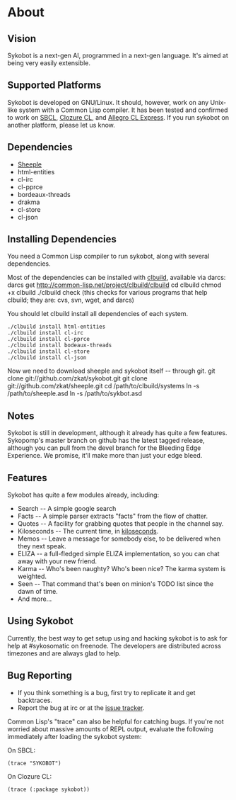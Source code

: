 About
=====

Vision
------

Sykobot is a next-gen AI, programmed in a next-gen language. It's aimed at being very easily
extensible.


Supported Platforms
-------------------

Sykobot is developed on GNU/Linux. It should, however, work on any Unix-like system with a Common
Lisp compiler.  It has been tested and confirmed to work on [SBCL][1], [Clozure CL][2], and [Allegro
CL Express][3].  If you run sykobot on another platform, please let us know.


Dependencies
------------
* [Sheeple][4]
* html-entities
* cl-irc
* cl-pprce
* bordeaux-threads
* drakma
* cl-store
* cl-json


Installing Dependencies
-----------------------
You need a Common Lisp compiler to run sykobot, along with several dependencies.

Most of the dependencies can be installed with [clbuild][5], available via darcs:
	darcs get http://common-lisp.net/project/clbuild/clbuild
	cd clbuild
	chmod +x clbuild
	./clbuild check  (this checks for various programs that help clbuild; they are: cvs, svn, wget, and darcs)

You should let clbuild install all dependencies of each system.

	./clbuild install html-entities
	./clbuild install cl-irc
	./clbuild install cl-pprce
	./clbuild install bodeaux-threads
	./clbuild install cl-store
	./clbuild install cl-json

Now we need to download sheeple and sykobot itself -- through git.
	git clone git://github.com/zkat/sykobot.git 
	git clone git://github.com/zkat/sheeple.git
	cd /path/to/clbuild/systems
	ln -s /path/to/sheeple.asd
	ln -s /path/to/sykbot.asd


Notes
-----

Sykobot is still in development, although it already has quite a few features. Sykopomp's
master branch on github has the latest tagged release, although you can pull from the devel
branch for the Bleeding Edge Experience. We promise, it'll make more than just your edge bleed.


Features
--------

Sykobot has quite a few modules already, including:

* Search -- A simple google search
* Facts -- A simple parser extracts "facts" from the flow of chatter.
* Quotes -- A facility for grabbing quotes that people in the channel say.
* Kiloseconds -- The current time, in [kiloseconds][6].
* Memos -- Leave a message for somebody else, to be delivered when they next speak.
* ELIZA -- a full-fledged simple ELIZA implementation, so you can chat away with your new friend.
* Karma -- Who's been naughty? Who's been nice? The karma system is weighted.
* Seen -- That command that's been on minion's TODO list since the dawn of time.
* And more...

Using Sykobot
-------------

Currently, the best way to get setup using and hacking sykobot is to ask for help at #sykosomatic on
freenode. The developers are distributed across timezones and are always glad to help.


Bug Reporting
-------------

* If you think something is a bug, first try to replicate it and get backtraces.
* Report the bug at irc or at the [issue tracker][7].

Common Lisp's "trace" can also be helpful for catching bugs. If you're not worried about massive amounts of REPL output, evaluate the following immediately after loading the sykobot system:

On SBCL:

	(trace "SYKOBOT")

On Clozure CL:

	(trace (:package sykobot))

[1]: http://www.sbcl.org/
[2]: http://trac.clozure.com/openmcl
[3]: http://www.franz.com/products/allegrocl/
[4]: http://github.com/zkat/sheeple
[5]: http://common-lisp.net/project/clbuild/
[6]: http://bavardage.github.com/Kiloseconds
[7]: http://github.com/zkat/sykobot/issues
